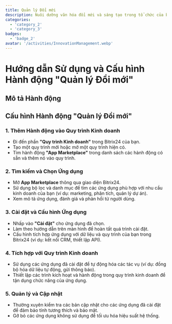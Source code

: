```yaml
---
title: Quản lý Đổi mới
description: Nuôi dưỡng văn hóa đổi mới và sáng tạo trong tổ chức của bạn.
categories: 
  - 'category_2'
  - 'category_3'
badges:
  - 'badge_2'
avatar: '/activities/InnovationManagement.webp'
---
```

# Hướng dẫn Sử dụng và Cấu hình Hành động "Quản lý Đổi mới"

## Mô tả Hành động

## **Cấu hình Hành động "Quản lý Đổi mới"**

### 1. Thêm Hành động vào Quy trình Kinh doanh
- Đi đến phần **"Quy trình Kinh doanh"** trong Bitrix24 của bạn.
- Tạo một quy trình mới hoặc mở một quy trình hiện có.
- Tìm hành động **"App Marketplace"** trong danh sách các hành động có sẵn và thêm nó vào quy trình.

### 2. Tìm kiếm và Chọn Ứng dụng
- Mở **App Marketplace** thông qua giao diện Bitrix24.
- Sử dụng bộ lọc và danh mục để tìm các ứng dụng phù hợp với nhu cầu kinh doanh của bạn (ví dụ: marketing, phân tích, quản lý dự án).
- Xem mô tả ứng dụng, đánh giá và phản hồi từ người dùng.

### 3. Cài đặt và Cấu hình Ứng dụng
- Nhấp vào **"Cài đặt"** cho ứng dụng đã chọn.
- Làm theo hướng dẫn trên màn hình để hoàn tất quá trình cài đặt.
- Cấu hình tích hợp ứng dụng với dữ liệu và quy trình của bạn trong Bitrix24 (ví dụ: kết nối CRM, thiết lập API).

### 4. Tích hợp với Quy trình Kinh doanh
- Sử dụng các ứng dụng đã cài đặt để tự động hóa các tác vụ (ví dụ: đồng bộ hóa dữ liệu tự động, gửi thông báo).
- Thiết lập các trình kích hoạt và hành động trong quy trình kinh doanh để tận dụng chức năng của ứng dụng.

### 5. Quản lý và Cập nhật
- Thường xuyên kiểm tra các bản cập nhật cho các ứng dụng đã cài đặt để đảm bảo tính tương thích và bảo mật.
- Gỡ bỏ các ứng dụng không sử dụng để tối ưu hóa hiệu suất hệ thống.